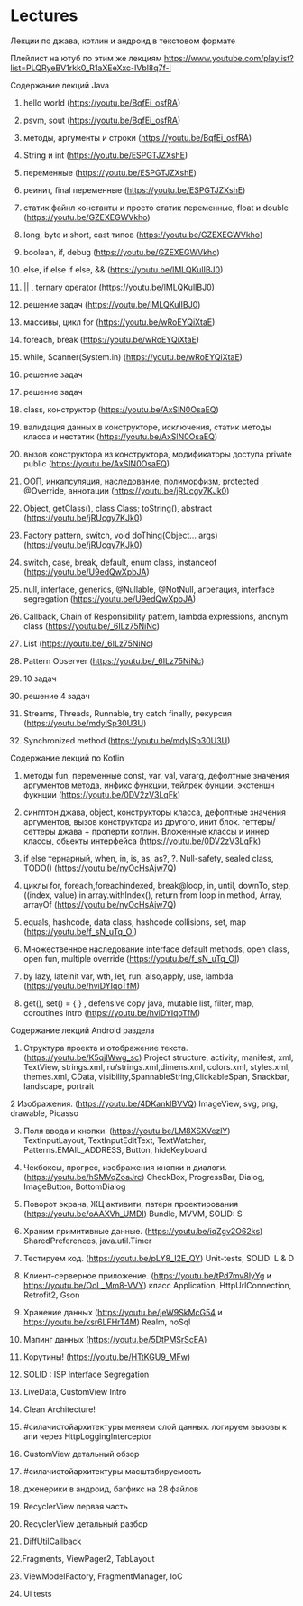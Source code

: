 # Lectures
Лекции по джава, котлин и андроид в текстовом формате

Плейлист на ютуб по этим же лекциям
https://www.youtube.com/playlist?list=PLQRyeBV1rkk0_R1aXEeXxc-IVbl8q7f-l

Содержание лекций Java
    
   1. hello world (https://youtu.be/BqfEi_osfRA)
    
   2. psvm, sout (https://youtu.be/BqfEi_osfRA)
   
   3. методы, аргументы и строки (https://youtu.be/BqfEi_osfRA)
   
   4. String и int (https://youtu.be/ESPGTJZXshE)
   
   5. переменные (https://youtu.be/ESPGTJZXshE)
   
   6. реинит, final переменные (https://youtu.be/ESPGTJZXshE)
   
   7. статик файнл константы и просто статик переменные, float и double (https://youtu.be/GZEXEGWVkho)
   
   8. long, byte и short, cast типов (https://youtu.be/GZEXEGWVkho)
   
   9. boolean, if, debug (https://youtu.be/GZEXEGWVkho)
   
   10.  else, if  else if else, && (https://youtu.be/lMLQKulIBJ0)
    
   11.  || , ternary operator (https://youtu.be/lMLQKulIBJ0)
   
   12. решение задач (https://youtu.be/lMLQKulIBJ0)
   
   13. массивы, цикл for (https://youtu.be/wRoEYQiXtaE)
   
   14. foreach, break (https://youtu.be/wRoEYQiXtaE)
   
   15. while, Scanner(System.in) (https://youtu.be/wRoEYQiXtaE)
   
   16. решение задач
   
   17. решение задач
   
   18. class, конструктор (https://youtu.be/AxSlN0OsaEQ)
   
   19. валидация данных в конструкторе, исключения, статик методы класса и нестатик (https://youtu.be/AxSlN0OsaEQ)
   
   20. вызов конструктора из конструктора, модификаторы доступа private public (https://youtu.be/AxSlN0OsaEQ)
   
   21. ООП, инкапсуляция, наследование, полиморфизм, protected , @Override, аннотации (https://youtu.be/jRUcgy7KJk0)
   
   22. Object, getClass(), class Class; toString(), abstract (https://youtu.be/jRUcgy7KJk0)
    
   23. Factory pattern, switch, void doThing(Object… args) (https://youtu.be/jRUcgy7KJk0)
   
   24. switch, case, break, default, enum class, instanceof (https://youtu.be/U9edQwXpbJA)
   
   25. null, interface, generics, @Nullable, @NotNull, агрегация, interface segregation (https://youtu.be/U9edQwXpbJA)
   
   26. Callback, Chain of Responsibility pattern, lambda expressions, anonym class (https://youtu.be/_6ILz75NiNc)
   
   27. List (https://youtu.be/_6ILz75NiNc)
   
   28. Pattern Observer (https://youtu.be/_6ILz75NiNc)
   
   29. 10 задач
   
   30. решение 4 задач
   
   31. Streams, Threads, Runnable, try catch finally, рекурсия (https://youtu.be/mdylSp30U3U)
   
   32. Synchronized method (https://youtu.be/mdylSp30U3U)

Содержание лекций по Kotlin

   1. методы fun, переменные const, var, val, vararg, дефолтные значения аргументов метода, инфикс функции, тейлрек фунции, экстеншн фукнции (https://youtu.be/0DV2zV3LqFk)
    
   2. синглтон джава, object, конструкторы класса, дефолтные значения аргументов, вызов конструктора из другого, инит блок. геттеры/сеттеры джава + проперти котлин. Вложенные классы и иннер классы, обьекты интерфейса (https://youtu.be/0DV2zV3LqFk)
    
   3. if else тернарный, when, in, is, as, as?, ?. Null-safety, sealed class, TODO() (https://youtu.be/nyOcHsAjw7Q)
    
   4. циклы for, foreach,foreachindexed, break@loop, in, until, downTo, step, ((index, value) in array.withIndex(), return from loop in method, Array, arrayOf (https://youtu.be/nyOcHsAjw7Q)
    
   5. equals, hashcode, data class, hashcode collisions, set, map (https://youtu.be/f_sN_uTq_OI)
    
   6. Множественное наследование interface default methods, open class, open fun, multiple override  (https://youtu.be/f_sN_uTq_OI)
    
   7. by lazy, lateinit var, wth, let, run, also,apply, use, lambda (https://youtu.be/hviDYIqoTfM)
    
   8.  get(), set() = { } , defensive copy java, mutable list, filter, map, coroutines intro (https://youtu.be/hviDYIqoTfM)
 
Содержание лекций Android раздела
  1. Структура проекта и отображение текста. (https://youtu.be/K5qjIWwg_sc)
Project structure, activity, manifest, xml, TextView, strings.xml, ru/strings.xml,dimens.xml, colors.xml, styles.xml, themes.xml, CData, visibility,SpannableString,ClickableSpan, Snackbar, landscape, portrait 

  2 Изображения. (https://youtu.be/4DKankIBVVQ)
ImageView, svg, png, drawable, Picasso 

  3. Поля ввода и кнопки. (https://youtu.be/LM8XSXVezlY)
TextInputLayout, TextInputEditText, TextWatcher, Patterns.EMAIL_ADDRESS, Button, hideKeyboard

  4. Чекбоксы, прогрес, изображения кнопки и  диалоги. (https://youtu.be/hSMVqZoaJrc)
CheckBox, ProgressBar, Dialog, ImageButton, BottomDialog 

  5. Поворот экрана, ЖЦ активити, патерн проектирования (https://youtu.be/oAAXVh_UMDI)
Bundle, MVVM, SOLID: S

  6. Храним примитивные данные. (https://youtu.be/iqZgv2O62ks)
 SharedPreferences, java.util.Timer

  7. Тестируем код. (https://youtu.be/pLY8_I2E_QY)
Unit-tests, SOLID: L & D

  8. Клиент-серверное приложение. (https://youtu.be/tPd7mv8lyYg и https://youtu.be/OoL_Mm8-VVY)
 класс Application, HttpUrlConnection, Retrofit2, Gson

  9. Хранение данных (https://youtu.be/jeW9SkMcG54 и https://youtu.be/ksr6LFHrT4M)
 Realm, noSql

  10. Мапинг данных (https://youtu.be/5DtPMSrScEA)

  11. Корутины! (https://youtu.be/HTtKGU9_MFw)

  12. SOLID : ISP Interface Segregation

  13. LiveData, CustomView Intro

  14. Clean Architecture!

  15. #силачистойархитектуры меняем слой данных.
  логируем вызовы к апи через HttpLoggingInterceptor

  16. CustomView детальный обзор

  17. #силачистойархитектуры масштабируемость

  18. дженерики в андроид, багфикс на 28 файлов

  19. RecyclerView первая часть

20. RecyclerView детальный разбор

21. DiffUtilCallback

22.Fragments, ViewPager2, TabLayout

23. ViewModelFactory, FragmentManager, IoC

24. Ui tests
